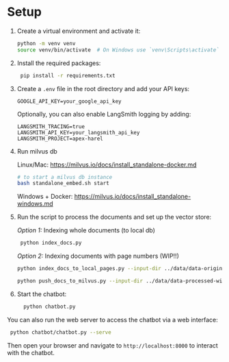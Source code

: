 # Setup

1. Create a virtual environment and activate it:

   ```bash
   python -m venv venv
   source venv/bin/activate  # On Windows use `venv\Scripts\activate`
   ```

2. Install the required packages:

   ```bash
    pip install -r requirements.txt
   ```

3. Create a `.env` file in the root directory and add your API keys:

   ```env
   GOOGLE_API_KEY=your_google_api_key
   ```

   Optionally, you can also enable LangSmith logging by adding:

   ```env
   LANGSMITH_TRACING=true
   LANGSMITH_API_KEY=your_langsmith_api_key
   LANGSMITH_PROJECT=apex-harel
   ```

4. Run milvus db
   
   Linux/Mac: https://milvus.io/docs/install_standalone-docker.md

   ```bash
   # to start a milvus db instance
   bash standalone_embed.sh start
   ```

   Windows + Docker: https://milvus.io/docs/install_standalone-windows.md

5. Run the script to process the documents and set up the vector store:

   *Option 1:*
   Indexing whole documents (to local db)
   ```bash
    python index_docs.py
   ```

   *Option 2:*
   Indexing documents with page numbers (WIP!!)
   ```bash
   python index_docs_to_local_pages.py --input-dir ../data/data-original/ --output-dir ../data/data-processed-with-pages/ --no-ocr

   python push_docs_to_milvus.py --input-dir ../data/data-processed-with-pages --collection-name documents
   ```
   
6. Start the chatbot:

   ```bash
     python chatbot.py
   ```

You can also run the web server to access the chatbot via a web interface:

```bash
 python chatbot/chatbot.py --serve
```

Then open your browser and navigate to `http://localhost:8000` to interact with the chatbot.